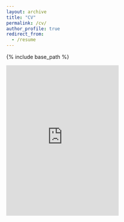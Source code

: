 ```yaml
---
layout: archive
title: "CV"
permalink: /cv/
author_profile: true
redirect_from:
  - /resume
---
```


{% include base_path %}

<!-- <embed src="/files/vita.pdf#toolbar=0" type="application/pdf" width="auto" height="400px" /> -->

<!-- <embed src="https://username.github.io/files/cv.pdf#toolbar=0" type="application/pdf" width="600px" height="500px" /> -->
<embed src="https://drive.google.com/viewerng/viewer?embedded=true&url=https://tianyu-han.com/files/vita.pdf" width="auto" height="400">
<!-- <iframe src="http://docs.google.com/gview?url=https://tianyu-han.com/files/vita.pdf&embedded=true" style="width:790px; height:500px;" frameborder="0"></iframe> -->

<!-- Education
------
**University of California, Berkeley**, Berkeley, CA, USA\
Ph.D. in Business Administration (Quantitative Marketing), May 2024 (expected)\
Graduate Certificate in Applied Data Science, May 2021\
M.S. in Business Administration, Dec 2020

**University of Wisconsin, Madison**, Madison, WI, USA\
M.S. in Economics, May 2018

**London School of Economics and Political Science (LSE)**, London, UK\
M.Sc. in Econometrics and Mathematical Economics, Jun 2017

**University of Southampton**, Southampton, UK\
B.Sc. in Economics and Finance, with First Class Honors, Jun 2015

-----

Selected Experience
-----
**Uber Technologies Inc.**, San Francisco, CA, USA\
Applied Scientist PhD Intern, May 2022 – Aug 2022	

**University of California, Berkeley**, Berkeley, CA, USA\
Graduate Student Researcher for Prof. Giovanni Compiani, Berkeley-Haas, Feb 2019 – Aug 2020
  
-----

Selected Fellowship, Grants, and Awards
-----
* Claire Goedinghaus Fellowship, Institute for Business Innovation, University of California, Berkeley, Apr 2023
* Wu Family Fellowship, Institute for Business Innovation, University of California, Berkeley, Feb 2022
* Department Fellowship, Haas School of Business, University of California, Berkeley, 2018 – 2023
* Graduate Academic Achievement Award, University of Wisconsin, Madison, May 2018
* Economics Master Program’s Research Scholarship, University of Wisconsin, Madison, Feb 2017
* National Scholarship, Ministry of Education of China, Nov 2012 -->